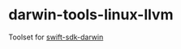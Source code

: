 # darwin-tools-linux-llvm

Toolset for [swift-sdk-darwin](https://github.com/kabiroberai/swift-sdk-darwin)
